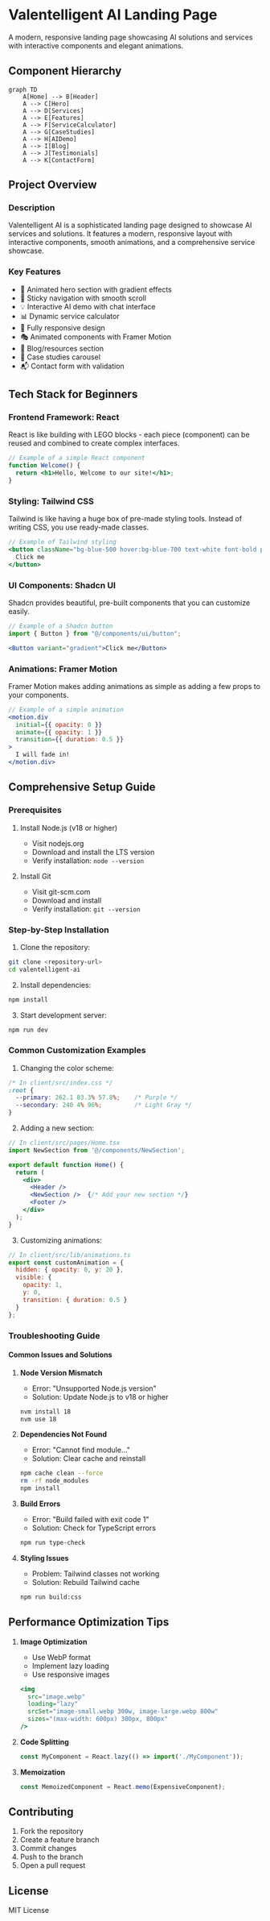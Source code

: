 # Valentelligent AI Landing Page

A modern, responsive landing page showcasing AI solutions and services with interactive components and elegant animations.

## Component Hierarchy

```mermaid
graph TD
    A[Home] --> B[Header]
    A --> C[Hero]
    A --> D[Services]
    A --> E[Features]
    A --> F[ServiceCalculator]
    A --> G[CaseStudies]
    A --> H[AIDemo]
    A --> I[Blog]
    A --> J[Testimonials]
    A --> K[ContactForm]
```

## Project Overview

### Description
Valentelligent AI is a sophisticated landing page designed to showcase AI services and solutions. It features a modern, responsive layout with interactive components, smooth animations, and a comprehensive service showcase.

### Key Features
- 🎨 Animated hero section with gradient effects
- 🔄 Sticky navigation with smooth scroll
- 💡 Interactive AI demo with chat interface
- 📊 Dynamic service calculator
- 📱 Fully responsive design
- 🎭 Animated components with Framer Motion
- 📝 Blog/resources section
- 🎯 Case studies carousel
- 📬 Contact form with validation

## Tech Stack for Beginners

### Frontend Framework: React
React is like building with LEGO blocks - each piece (component) can be reused and combined to create complex interfaces.
```jsx
// Example of a simple React component
function Welcome() {
  return <h1>Hello, Welcome to our site!</h1>;
}
```

### Styling: Tailwind CSS
Tailwind is like having a huge box of pre-made styling tools. Instead of writing CSS, you use ready-made classes.
```jsx
// Example of Tailwind styling
<button className="bg-blue-500 hover:bg-blue-700 text-white font-bold py-2 px-4 rounded">
  Click me
</button>
```

### UI Components: Shadcn UI
Shadcn provides beautiful, pre-built components that you can customize easily.
```jsx
// Example of a Shadcn button
import { Button } from "@/components/ui/button";

<Button variant="gradient">Click me</Button>
```

### Animations: Framer Motion
Framer Motion makes adding animations as simple as adding a few props to your components.
```jsx
// Example of a simple animation
<motion.div
  initial={{ opacity: 0 }}
  animate={{ opacity: 1 }}
  transition={{ duration: 0.5 }}
>
  I will fade in!
</motion.div>
```

## Comprehensive Setup Guide

### Prerequisites
1. Install Node.js (v18 or higher)
   - Visit nodejs.org
   - Download and install the LTS version
   - Verify installation: `node --version`

2. Install Git
   - Visit git-scm.com
   - Download and install
   - Verify installation: `git --version`

### Step-by-Step Installation
1. Clone the repository:
```bash
git clone <repository-url>
cd valentelligent-ai
```

2. Install dependencies:
```bash
npm install
```

3. Start development server:
```bash
npm run dev
```

### Common Customization Examples

1. Changing the color scheme:
```css
/* In client/src/index.css */
:root {
  --primary: 262.1 83.3% 57.8%;    /* Purple */
  --secondary: 240 4% 96%;         /* Light Gray */
}
```

2. Adding a new section:
```jsx
// In client/src/pages/Home.tsx
import NewSection from '@/components/NewSection';

export default function Home() {
  return (
    <div>
      <Header />
      <NewSection />  {/* Add your new section */}
      <Footer />
    </div>
  );
}
```

3. Customizing animations:
```jsx
// In client/src/lib/animations.ts
export const customAnimation = {
  hidden: { opacity: 0, y: 20 },
  visible: {
    opacity: 1,
    y: 0,
    transition: { duration: 0.5 }
  }
};
```

### Troubleshooting Guide

#### Common Issues and Solutions

1. **Node Version Mismatch**
   - Error: "Unsupported Node.js version"
   - Solution: Update Node.js to v18 or higher
   ```bash
   nvm install 18
   nvm use 18
   ```

2. **Dependencies Not Found**
   - Error: "Cannot find module..."
   - Solution: Clear cache and reinstall
   ```bash
   npm cache clean --force
   rm -rf node_modules
   npm install
   ```

3. **Build Errors**
   - Error: "Build failed with exit code 1"
   - Solution: Check for TypeScript errors
   ```bash
   npm run type-check
   ```

4. **Styling Issues**
   - Problem: Tailwind classes not working
   - Solution: Rebuild Tailwind cache
   ```bash
   npm run build:css
   ```

## Performance Optimization Tips

1. **Image Optimization**
   - Use WebP format
   - Implement lazy loading
   - Use responsive images
   ```jsx
   <img
     src="image.webp"
     loading="lazy"
     srcSet="image-small.webp 300w, image-large.webp 800w"
     sizes="(max-width: 600px) 300px, 800px"
   />
   ```

2. **Code Splitting**
   ```jsx
   const MyComponent = React.lazy(() => import('./MyComponent'));
   ```

3. **Memoization**
   ```jsx
   const MemoizedComponent = React.memo(ExpensiveComponent);
   ```

## Contributing
1. Fork the repository
2. Create a feature branch
3. Commit changes
4. Push to the branch
5. Open a pull request

## License
MIT License
